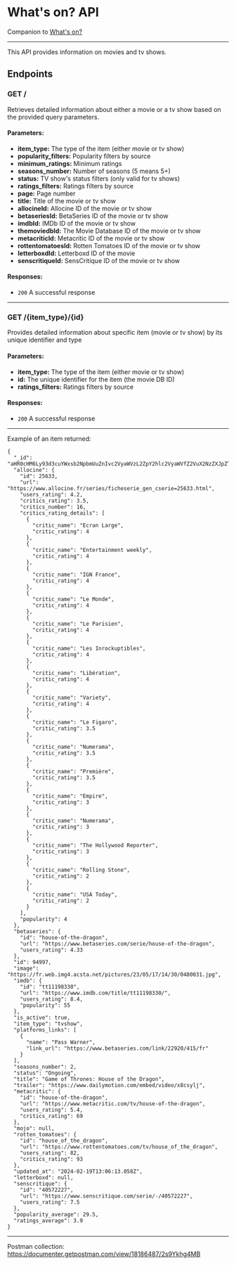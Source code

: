 # What's on? API

Companion to [What's on?](https://github.com/pierrevano/whatson)

---

This API provides information on movies and tv shows.

## Endpoints

### **GET /**

Retrieves detailed information about either a movie or a tv show based on the provided query parameters.

#### Parameters:

- **item_type:** The type of the item (either movie or tv show)
- **popularity_filters:** Popularity filters by source
- **minimum_ratings:** Minimum ratings
- **seasons_number:** Number of seasons (5 means 5+)
- **status:** TV show's status filters (only valid for tv shows)
- **ratings_filters:** Ratings filters by source
- **page:** Page number
- **title:** Title of the movie or tv show
- **allocineId:** Allocine ID of the movie or tv show
- **betaseriesId:** BetaSeries ID of the movie or tv show
- **imdbId:** IMDb ID of the movie or tv show
- **themoviedbId:** The Movie Database ID of the movie or tv show
- **metacriticId:** Metacritic ID of the movie or tv show
- **rottentomatoesId:** Rotten Tomatoes ID of the movie or tv show
- **letterboxdId:** Letterboxd ID of the movie
- **senscritiqueId:** SensCritique ID of the movie or tv show

#### Responses:

- `200` A successful response

---

### **GET /{item_type}/{id}**

Provides detailed information about specific item (movie or tv show) by its unique identifier and type

#### Parameters:

- **item_type:** The type of the item (either movie or tv show)
- **id:** The unique identifier for the item (the movie DB ID)
- **ratings_filters:** Ratings filters by source

#### Responses:

- `200` A successful response

---

Example of an item returned:

```
{
  "_id": "aHR0cHM6Ly93d3cuYWxsb2NpbmUuZnIvc2VyaWVzL2ZpY2hlc2VyaWVfZ2VuX2NzZXJpZT0yNTYzMy5odG1s",
  "allocine": {
    "id": 25633,
    "url": "https://www.allocine.fr/series/ficheserie_gen_cserie=25633.html",
    "users_rating": 4.2,
    "critics_rating": 3.5,
    "critics_number": 16,
    "critics_rating_details": [
      {
        "critic_name": "Ecran Large",
        "critic_rating": 4
      },
      {
        "critic_name": "Entertainment weekly",
        "critic_rating": 4
      },
      {
        "critic_name": "IGN France",
        "critic_rating": 4
      },
      {
        "critic_name": "Le Monde",
        "critic_rating": 4
      },
      {
        "critic_name": "Le Parisien",
        "critic_rating": 4
      },
      {
        "critic_name": "Les Inrockuptibles",
        "critic_rating": 4
      },
      {
        "critic_name": "Libération",
        "critic_rating": 4
      },
      {
        "critic_name": "Variety",
        "critic_rating": 4
      },
      {
        "critic_name": "Le Figaro",
        "critic_rating": 3.5
      },
      {
        "critic_name": "Numerama",
        "critic_rating": 3.5
      },
      {
        "critic_name": "Première",
        "critic_rating": 3.5
      },
      {
        "critic_name": "Empire",
        "critic_rating": 3
      },
      {
        "critic_name": "Numerama",
        "critic_rating": 3
      },
      {
        "critic_name": "The Hollywood Reporter",
        "critic_rating": 3
      },
      {
        "critic_name": "Rolling Stone",
        "critic_rating": 2
      },
      {
        "critic_name": "USA Today",
        "critic_rating": 2
      }
    ],
    "popularity": 4
  },
  "betaseries": {
    "id": "house-of-the-dragon",
    "url": "https://www.betaseries.com/serie/house-of-the-dragon",
    "users_rating": 4.33
  },
  "id": 94997,
  "image": "https://fr.web.img4.acsta.net/pictures/23/05/17/14/30/0480031.jpg",
  "imdb": {
    "id": "tt11198330",
    "url": "https://www.imdb.com/title/tt11198330/",
    "users_rating": 8.4,
    "popularity": 55
  },
  "is_active": true,
  "item_type": "tvshow",
  "platforms_links": [
    {
      "name": "Pass Warner",
      "link_url": "https://www.betaseries.com/link/22920/415/fr"
    }
  ],
  "seasons_number": 2,
  "status": "Ongoing",
  "title": "Game of Thrones: House of the Dragon",
  "trailer": "https://www.dailymotion.com/embed/video/x8csylj",
  "metacritic": {
    "id": "house-of-the-dragon",
    "url": "https://www.metacritic.com/tv/house-of-the-dragon",
    "users_rating": 5.4,
    "critics_rating": 69
  },
  "mojo": null,
  "rotten_tomatoes": {
    "id": "house_of_the_dragon",
    "url": "https://www.rottentomatoes.com/tv/house_of_the_dragon",
    "users_rating": 82,
    "critics_rating": 93
  },
  "updated_at": "2024-02-19T13:06:13.058Z",
  "letterboxd": null,
  "senscritique": {
    "id": "40572227",
    "url": "https://www.senscritique.com/serie/-/40572227",
    "users_rating": 7.5
  },
  "popularity_average": 29.5,
  "ratings_average": 3.9
}
```

---

Postman collection: https://documenter.getpostman.com/view/18186487/2s9Ykhg4MB
